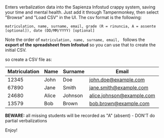 Enters verbalization data into the Sapienza Infostud crappy system, saving your time and mental health.
Just add it through Tampermonkey, then select "Browse" and "Load CSV" in the UI.
The csv format is the following:

`matriculation, name, surname, email, grade (R = rinuncia, A = assente [optional]), date (DD/MM/YYYY) [optional]`

Note the order of `matriculation, name, surname, email, ` follows the **export of the spreadsheet from Infostud** so you can use that to 
create the initial CSV.

so create a CSV file as:

| Matriculation | Name    | Surname  | Email                     | Grade | Date       |
|---------------|---------|----------|---------------------------|-------|------------|
| 12345         | John    | Doe      | john.doe@example.com      | A     | 10/02/2024 |
| 67890         | Jane    | Smith    | jane.smith@example.com    | R     | 05/02/2024 |
| 24680         | Alice   | Johnson  | alice.johnson@example.com | A     | 08/02/2024 |
| 13579         | Bob     | Brown    | bob.brown@example.com     |  28   |            |

**BEWARE:** all missing students will be recorded as "A" (absent) - DON'T do partial verbalizations

Enjoy!

